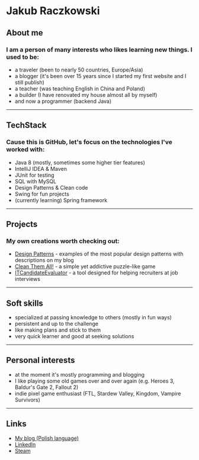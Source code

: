 Jakub Raczkowski
=

## About me

### I am a person of many interests who likes learning new things. I used to be:
* a traveler (been to nearly 50 countries, Europe/Asia)
* a blogger (it's been over 15 years since I started my first website and I still publish)
* a teacher (was teaching English in China and Poland)
* a builder (I have renovated my house almost all by myself)
* and now a programmer (backend Java)

---

## TechStack

### Cause this is GitHub, let's focus on the technologies I've worked with:
* Java 8 (mostly, sometimes some higher tier features)
* IntelliJ IDEA & Maven
* JUnit for testing
* SQL with MySQL
* Design Patterns & Clean code
* Swing for fun projects
* (currently learning) Spring framework

---

## Projects

### My own creations worth checking out:
* [Design Patterns](https://github.com/keeeper85/DesignPatterns) - examples of the most popular design patterns with descriptions on my blog
* [Clean Them All!](https://github.com/keeeper85/CTA-Maven) - a simple yet addictive puzzle-like game
* [ITCandidateEvaluator](https://github.com/keeeper85/ITCandidateEvaluator) - a tool designed for helping recruiters at job interviews 

---

## Soft skills

* specialized at passing knowledge to others (mostly in fun ways)
* persistent and up to the challenge
* like making plans and stick to them
* very quick learner and good at seeking solutions

---

## Personal interests

* at the moment it's mostly programming and blogging
* I like playing some old games over and over again (e.g. Heroes 3, Baldur's Gate 2, Fallout 2)
* indie pixel game enthusiast (FTL, Stardew Valley, Kingdom, Vampire Survivors)

--- 

## Links

* [My blog (Polish language)](https://wwsj.xyu.pl/wwsj/)   
* [LinkedIn](https://wwsj.xyu.pl/wwsj/)
* [Steam](https://steamcommunity.com/id/keeeper/)

